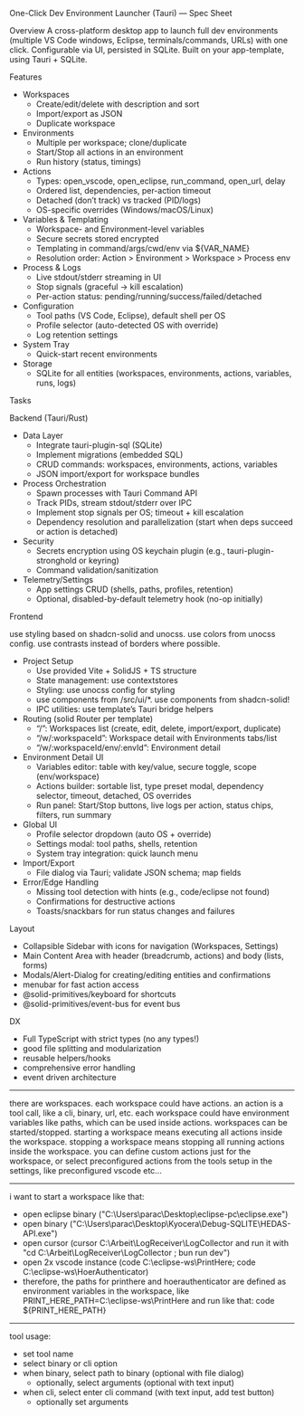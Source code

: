 One-Click Dev Environment Launcher (Tauri) — Spec Sheet

Overview
A cross-platform desktop app to launch full dev environments (multiple VS Code windows, Eclipse, terminals/commands, URLs) with one click. Configurable via UI, persisted in SQLite. Built on your app-template, using Tauri + SQLite.

Features

- Workspaces
  - Create/edit/delete with description and sort
  - Import/export as JSON
  - Duplicate workspace
- Environments
  - Multiple per workspace; clone/duplicate
  - Start/Stop all actions in an environment
  - Run history (status, timings)
- Actions
  - Types: open_vscode, open_eclipse, run_command, open_url, delay
  - Ordered list, dependencies, per-action timeout
  - Detached (don’t track) vs tracked (PID/logs)
  - OS-specific overrides (Windows/macOS/Linux)
- Variables & Templating
  - Workspace- and Environment-level variables
  - Secure secrets stored encrypted
  - Templating in command/args/cwd/env via ${VAR_NAME}
  - Resolution order: Action > Environment > Workspace > Process env
- Process & Logs
  - Live stdout/stderr streaming in UI
  - Stop signals (graceful -> kill escalation)
  - Per-action status: pending/running/success/failed/detached
- Configuration
  - Tool paths (VS Code, Eclipse), default shell per OS
  - Profile selector (auto-detected OS with override)
  - Log retention settings
- System Tray
  - Quick-start recent environments
- Storage
  - SQLite for all entities (workspaces, environments, actions, variables, runs, logs)

Tasks

Backend (Tauri/Rust)

- Data Layer
  - Integrate tauri-plugin-sql (SQLite)
  - Implement migrations (embedded SQL)
  - CRUD commands: workspaces, environments, actions, variables
  - JSON import/export for workspace bundles
- Process Orchestration
  - Spawn processes with Tauri Command API
  - Track PIDs, stream stdout/stderr over IPC
  - Implement stop signals per OS; timeout + kill escalation
  - Dependency resolution and parallelization (start when deps succeed or action is detached)
- Security
  - Secrets encryption using OS keychain plugin (e.g., tauri-plugin-stronghold or keyring)
  - Command validation/sanitization
- Telemetry/Settings
  - App settings CRUD (shells, paths, profiles, retention)
  - Optional, disabled-by-default telemetry hook (no-op initially)

Frontend

use styling based on shadcn-solid and unocss. use colors from unocss config. use contrasts instead of borders where possible.

- Project Setup
  - Use provided Vite + SolidJS + TS structure
  - State management: use contextstores
  - Styling: use unocss config for styling
  - use components from /src/ui/\*. use components from shadcn-solid!
  - IPC utilities: use template’s Tauri bridge helpers
- Routing (solid Router per template)
  - “/”: Workspaces list (create, edit, delete, import/export, duplicate)
  - “/w/:workspaceId”: Workspace detail with Environments tabs/list
  - “/w/:workspaceId/env/:envId”: Environment detail
- Environment Detail UI
  - Variables editor: table with key/value, secure toggle, scope (env/workspace)
  - Actions builder: sortable list, type preset modal, dependency selector, timeout, detached, OS overrides
  - Run panel: Start/Stop buttons, live logs per action, status chips, filters, run summary
- Global UI
  - Profile selector dropdown (auto OS + override)
  - Settings modal: tool paths, shells, retention
  - System tray integration: quick launch menu
- Import/Export
  - File dialog via Tauri; validate JSON schema; map fields
- Error/Edge Handling
  - Missing tool detection with hints (e.g., code/eclipse not found)
  - Confirmations for destructive actions
  - Toasts/snackbars for run status changes and failures

Layout

- Collapsible Sidebar with icons for navigation (Workspaces, Settings)
- Main Content Area with header (breadcrumb, actions) and body (lists, forms)
- Modals/Alert-Dialog for creating/editing entities and confirmations
- menubar for fast action access
- @solid-primitives/keyboard for shortcuts
- @solid-primitives/event-bus for event bus

DX

- Full TypeScript with strict types (no any types!)
- good file splitting and modularization
- reusable helpers/hooks
- comprehensive error handling
- event driven architecture

---

there are workspaces. each workspace could have actions. an action is a tool call, like a cli, binary, url, etc. each workspace could have environment variables like paths, which can be used inside actions. workspaces can be started/stopped. starting a workspace means executing all actions inside the workspace. stopping a workspace means stopping all running actions inside the workspace. you can define custom actions just for the workspace, or select preconfigured actions from the tools setup in the settings, like preconfigured vscode etc...

---

i want to start a workspace like that:

- open eclipse binary ("C:\Users\parac\Desktop\eclipse-pc\eclipse.exe")
- open binary ("C:\Users\parac\Desktop\Kyocera\Debug-SQLITE\HEDAS-API.exe")
- open cursor (cursor C:\Arbeit\LogReceiver\LogCollector and run it with "cd C:\Arbeit\LogReceiver\LogCollector ; bun run dev")
- open 2x vscode instance (code C:\eclipse-ws\PrintHere; code C:\eclipse-ws\HoerAuthenticator)
- therefore, the paths for printhere and hoerauthenticator are defined as environment variables in the workspace, like PRINT_HERE_PATH=C:\eclipse-ws\PrintHere and run like that: code ${PRINT_HERE_PATH}

---

tool usage:

- set tool name
- select binary or cli option
- when binary, select path to binary (optional with file dialog)
  - optionally, select arguments (optional with text input)
- when cli, select enter cli command (with text input, add test button)
  - optionally set arguments
